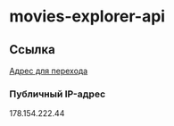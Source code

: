 # movies-explorer-api

## Ссылка
[Адрес для перехода](https://api.dtakush.diploma.nomoredomains.monster)

### Публичный IP-адрес
178.154.222.44
